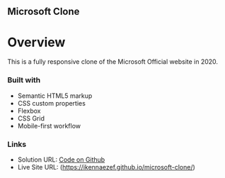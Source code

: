 ## Microsoft Clone


# Overview

This is a fully responsive clone of the Microsoft Official website in 2020.

### Built with

- Semantic HTML5 markup
- CSS custom properties
- Flexbox
- CSS Grid
- Mobile-first workflow

### Links

- Solution URL: [Code on Github](https://github.com/ikennaezef/microsoft-clone)
- Live Site URL: (https://ikennaezef.github.io/microsoft-clone/)